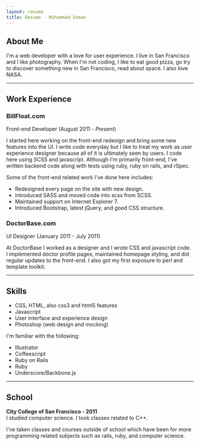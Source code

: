 ```yaml
---
layout: resume
title: Resume - Muhammad Usman
---
```


<div class="section">

<h2> About Me </h2>
  <p>
    I'm a web developer with a love for user experience. I live in San
    Francisco and I like photography. When I'm not coding, I like to eat
    good pizza, go try to discover something new in San Francisco, read
    about space. I also love NASA.
  </p>
</div>
<hr/>
<div class="section">

<h2> Work Experience </h2>


<h3>BillFloat.com</h3>
<div class="job_subtitle">
  <span class="position_there">
  Front-end Developer
  </span>
  <span class="time_there">
    (August 2011 - <em>Present</em>)
  </span>
</div>
<p>
  I started here working on the front-end redesign and bring some new
  features into the UI. I write code everyday but I like to treat my work
  as user experience designer because all of it is ultimately seen by
  users. I code here using SCSS and javascript.
  Although I'm primarily front-end, I've written backend code along with
  tests using ruby, ruby on rails, and rSpec.
</p>
<p>
Some of the front-end related work I've done here includes:
<ul>
  <li>Redesigned every page on the site with new design.</li>
  <li>Introduced SASS and moved code into scss from SCSS.</li>
  <li>Maintained support on Internet Explorer 7.</li>
  <li>Introduced Bootstrap, latest jQuery, and good CSS structure.</li>
</ul>

</p>

<h3>DoctorBase.com</h3>
<div class="job_subtitle">
<span class="position_there">
  UI Designer
</span>
<span class="time_there">
  (January 2011 - July 2011)
</span>
</div>
  <p>
    At DoctorBase I worked as a designer and I wrote CSS and javascript
code. I implemented doctor profile pages, maintained homepage styling,
and did regular updates to the front-end. I also got my first exposure
to perl and template toolkit.
  </p>
</div>

<hr/>
<div class="section">
<h2> Skills </h2>
  <p>
    <ul>
      <li>CSS, HTML, also css3 and html5 features</li>
      <li>Javascript</li>
<li>User interface and experience design</li>
<li>Photoshop (web design and mocking)</li>
    </ul>
<div class="minor">
  I'm familiar with the following:
  <ul>
    <li>Illustrator</li>
    <li>Coffeescript</li>
    <li>Ruby on Rails</li>
    <li>Ruby</li>
    <li>Underscore/Backbone.js</li>
  </ul>
</div>
  </p>
</div>

<hr/>
<div class="section">
<h2> School </h2>
<p>
  <strong>City College of San Francisco  - 2011</strong><br/>
  I studied computer science. I took classes related to C++.
</p>
<p>
  I've taken classes and courses outside of school which have been for
more programming related subjects such as rails, ruby, and computer science. 
</p>
</div>
